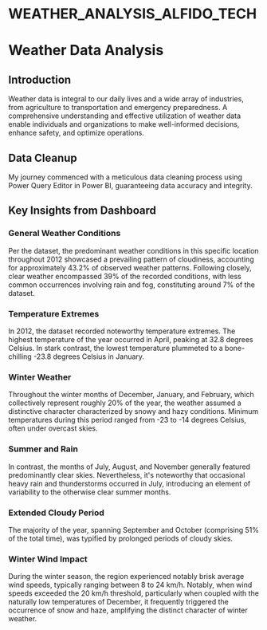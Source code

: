 # WEATHER_ANALYSIS_ALFIDO_TECH

# Weather Data Analysis

## Introduction

Weather data is integral to our daily lives and a wide array of industries, from agriculture to transportation and emergency preparedness. A comprehensive understanding and effective utilization of weather data enable individuals and organizations to make well-informed decisions, enhance safety, and optimize operations.

## Data Cleanup

My journey commenced with a meticulous data cleaning process using Power Query Editor in Power BI, guaranteeing data accuracy and integrity.

## Key Insights from Dashboard

### General Weather Conditions

Per the dataset, the predominant weather conditions in this specific location throughout 2012 showcased a prevailing pattern of cloudiness, accounting for approximately 43.2% of observed weather patterns. Following closely, clear weather encompassed 39% of the recorded conditions, with less common occurrences involving rain and fog, constituting around 7% of the dataset.

### Temperature Extremes

In 2012, the dataset recorded noteworthy temperature extremes. The highest temperature of the year occurred in April, peaking at 32.8 degrees Celsius. In stark contrast, the lowest temperature plummeted to a bone-chilling -23.8 degrees Celsius in January.

### Winter Weather

Throughout the winter months of December, January, and February, which collectively represent roughly 20% of the year, the weather assumed a distinctive character characterized by snowy and hazy conditions. Minimum temperatures during this period ranged from -23 to -14 degrees Celsius, often under overcast skies.

### Summer and Rain

In contrast, the months of July, August, and November generally featured predominantly clear skies. Nevertheless, it's noteworthy that occasional heavy rain and thunderstorms occurred in July, introducing an element of variability to the otherwise clear summer months.

### Extended Cloudy Period

The majority of the year, spanning September and October (comprising 51% of the total time), was typified by prolonged periods of cloudy skies.

### Winter Wind Impact

During the winter season, the region experienced notably brisk average wind speeds, typically ranging between 8 to 24 km/h. Notably, when wind speeds exceeded the 20 km/h threshold, particularly when coupled with the naturally low temperatures of December, it frequently triggered the occurrence of snow and haze, amplifying the distinct character of winter weather.


